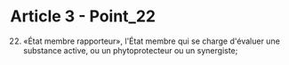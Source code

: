 # Article 3 - Point_22

22) «État membre rapporteur», l'État membre qui se charge d'évaluer une substance active, ou un phytoprotecteur ou un synergiste;
